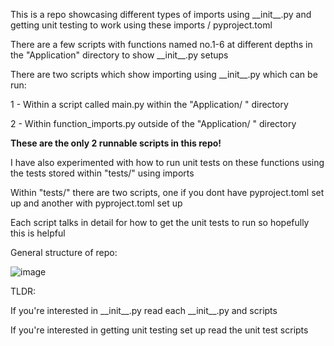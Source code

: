 This is a repo showcasing different types of imports using \_\_init\_\_.py and getting
unit testing to work using these imports / pyproject.toml

There are a few scripts with functions named no.1-6 at different depths in the 
"Application" directory to show \_\_init\_\_.py setups

There are two scripts which show importing using \_\_init\_\_.py which can be run:

1 - Within a script called main.py within the "Application/ " directory
    
2 - Within function_imports.py outside of the "Application/ " directory

__These are the only 2 runnable scripts in this repo!__

I have also experimented with how to run unit tests on these functions using the tests
stored within "tests/" using imports

Within "tests/" there are two scripts, one if you dont have pyproject.toml set up and
another with pyproject.toml set up

Each script talks in detail for how to get the unit tests to run so hopefully this is helpful

General structure of repo:

![image](https://github.com/user-attachments/assets/96e5865b-1aea-4c16-add9-98916e58fca3)

TLDR: 

If you're interested in \_\_init\_\_.py read each \_\_init\_\_.py and scripts

If you're interested in getting unit testing set up read the unit test scripts

